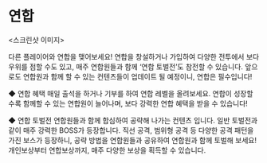 # 연합

<스크린샷 이미지>

다른 플레이어와 연합을 맺어보세요! 연합을 창설하거나 가입하여 다양한 전투에서 보다 우위를 점할 수도 있고, 매주 연합원들과 함께 ‘연합 토벌전’도 참전할 수 있습니다. 앞으로도 연합원과 함께 할 수 있는 컨텐츠들이 업데이트 될 예정이니, 연합은 필수입니다!

◆ 연합 혜택 매일 출석을 하거나 기부를 하여 연합 레벨을 올려보세요. 연합이 성장할 수록 함께할 수 있는 연합원이 늘어나며, 보다 강력한 연합 혜택을 받을 수 있습니다!

◆ 연합 토벌전 연합원들과 함께 합심하여 공략해 나가는 컨텐츠 입니다. 일반 토벌전과 같이 매주 강력한 BOSS가 등장합니다. 직선 공격, 범위형 공격 등 다양한 공격 패턴을 가진 보스가 등장하니, 공략 방법을 연합원들과 공유하여 연합원과 함께 토벌해 보세요! 개인보상부터 연합보상까지, 매주 다양한 보상을 획득할 수 있습니다.
